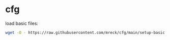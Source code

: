 # cfg

load basic files:

```sh
wget -O - https://raw.githubusercontent.com/mreck/cfg/main/setup-basic.sh | sh
```
